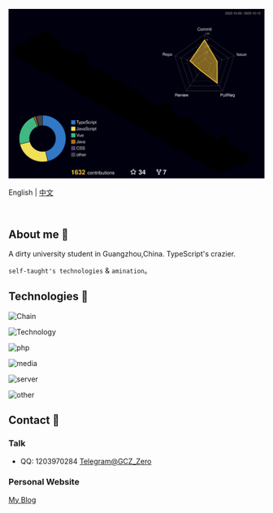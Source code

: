 ![Status](profile-3d-contrib/profile-night-rainbow.svg)  

English
|
[中文](https://github.com/Groupguanfang/groupguanfang) 

<br>

## About me 🌈
A dirty university student in Guangzhou,China. TypeScript's crazier.

`self-taught's technologies` & `amination`。

## Technologies 📲

![Chain](https://skillicons.dev/icons?perline=5&i=git,github)

![Technology](https://skillicons.dev/icons?perline=8&i=typescript,javascript,nodejs,jquery,html,css,sass,tailwind,md,vue,react,angular,svelte,astro,nest,nextjs,nuxtjs,webpack,babel,vite,prisma,rollupjs,sequelize,bootstrap,coffeescript,deno,electron,express)

![php](https://skillicons.dev/icons?perline=5&i=php,wordpress)

![media](https://skillicons.dev/icons?perline=4&i=ps,pr,ai,figma)

![server](https://skillicons.dev/icons?perline=8&i=linux,bash,nginx,postman,powershell,mysql,mongodb,redis)

![other](https://skillicons.dev/icons?perline=8&i=replit,cloudflare,codepen,atom,vscode,idea,vim)

## Contact 💬

### Talk
* QQ: 1203970284
[Telegram@GCZ_Zero](http://t.me/GCZ_Zero)

### Personal Website
[My Blog](https://blog.xhhzs.cn)
